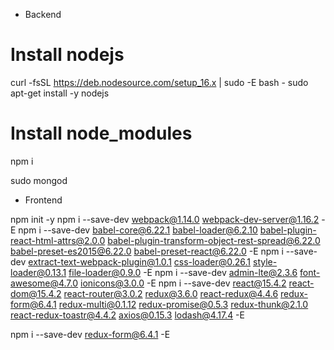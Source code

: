 * Backend

# Install nodejs
curl -fsSL https://deb.nodesource.com/setup_16.x | sudo -E bash -
sudo apt-get install -y nodejs

# Install node_modules
npm i

sudo mongod


* Frontend

npm init -y
npm i --save-dev webpack@1.14.0 webpack-dev-server@1.16.2 -E
npm i --save-dev babel-core@6.22.1 babel-loader@6.2.10 babel-plugin-react-html-attrs@2.0.0 babel-plugin-transform-object-rest-spread@6.22.0 babel-preset-es2015@6.22.0 babel-preset-react@6.22.0 -E
npm i --save-dev extract-text-webpack-plugin@1.0.1 css-loader@0.26.1 style-loader@0.13.1 file-loader@0.9.0 -E
npm i --save-dev admin-lte@2.3.6 font-awesome@4.7.0 ionicons@3.0.0 -E
npm i --save-dev react@15.4.2 react-dom@15.4.2 react-router@3.0.2 redux@3.6.0 react-redux@4.4.6 redux-form@6.4.1 redux-multi@0.1.12 redux-promise@0.5.3 redux-thunk@2.1.0 react-redux-toastr@4.4.2 axios@0.15.3 lodash@4.17.4 -E

npm i --save-dev redux-form@6.4.1 -E